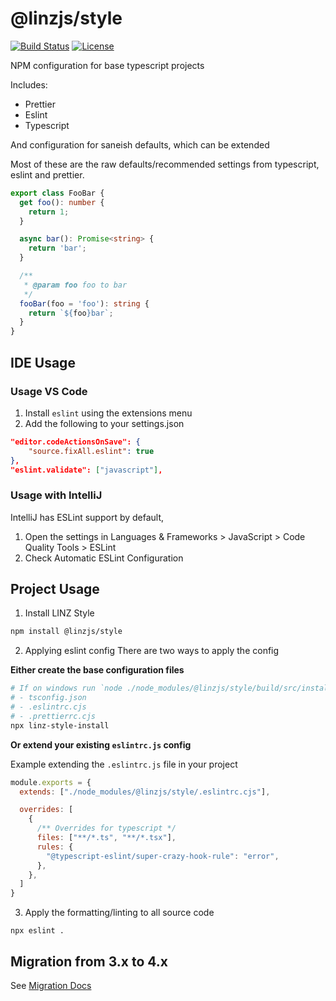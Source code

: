# @linzjs/style

[![Build Status](https://github.com/linz/style-js/workflows/Build/badge.svg)](https://github.com/linz/style-js/actions)
[![License](https://img.shields.io/badge/license-MIT-blue.svg)](https://github.com/linz/style-js/blob/master/LICENSE)

NPM configuration for base typescript projects

Includes:

- Prettier
- Eslint
- Typescript

And configuration for saneish defaults, which can be extended

Most of these are the raw defaults/recommended settings from typescript, eslint and prettier.

```typescript
export class FooBar {
  get foo(): number {
    return 1;
  }

  async bar(): Promise<string> {
    return 'bar';
  }

  /**
   * @param foo foo to bar
   */
  fooBar(foo = 'foo'): string {
    return `${foo}bar`;
  }
}
```

## IDE Usage

### Usage VS Code

1. Install `eslint` using the extensions menu
2. Add the following to your settings.json

```json
"editor.codeActionsOnSave": {
    "source.fixAll.eslint": true
},
"eslint.validate": ["javascript"],
```

### Usage with IntelliJ

IntelliJ has ESLint support by default,

1. Open the settings in Languages & Frameworks > JavaScript > Code Quality Tools > ESLint
2. Check Automatic ESLint Configuration

## Project Usage

1. Install LINZ Style

```bash
npm install @linzjs/style
```

2. Applying eslint config
There are two ways to apply the config

**Either create the base configuration files**
```bash
# If on windows run `node ./node_modules/@linzjs/style/build/src/install.js`
# - tsconfig.json
# - .eslintrc.cjs
# - .prettierrc.cjs
npx linz-style-install
```

**Or extend your existing `eslintrc.js` config**   

Example extending the `.eslintrc.js` file in your project
```js
module.exports = {
  extends: ["./node_modules/@linzjs/style/.eslintrc.cjs"],

  overrides: [
    {
      /** Overrides for typescript */
      files: ["**/*.ts", "**/*.tsx"],      
      rules: {
        "@typescript-eslint/super-crazy-hook-rule": "error",
      },
    },
  ]
}
```

3. Apply the formatting/linting to all source code

```
npx eslint .
```


## Migration from 3.x to 4.x

See [Migration Docs](./migration.4.md)

